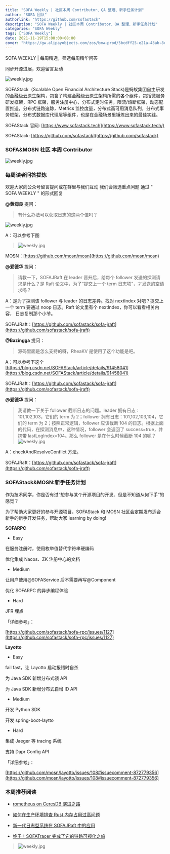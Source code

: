 ```yaml
---
title: "SOFA Weekly | 社区本周 Contributor、QA 整理、新手任务计划"
author: "SOFA 团队"
authorlink: "https://github.com/sofastack"
description: "SOFA Weekly | 社区本周 Contributor、QA 整理、新手任务计划"
categories: "SOFA Weekly"
tags: ["SOFA Weekly"]
date: 2021-11-19T15:00:00+08:00
cover: "https://gw.alipayobjects.com/zos/bmw-prod/5bcdff25-e21a-43ab-8e34-04305cd379ae.webp"
---
```


SOFA WEEKLY | 每周精选，筛选每周精华问答

同步开源进展，欢迎留言互动

![weekly.jpg](https://gw.alipayobjects.com/zos/bmw-prod/5bcdff25-e21a-43ab-8e34-04305cd379ae.webp)

SOFAStack（Scalable Open Financial Architecture Stack)是蚂蚁集团自主研发的金融级云原生架构，包含了构建金融级云原生架构所需的各个组件，包括微服务研发框架，RPC 框架，服务注册中心，分布式定时任务，限流/熔断框架，动态配置推送，分布式链路追踪，Metrics 监控度量，分布式高可用消息队列，分布式事务框架，分布式数据库代理层等组件，也是在金融场景里锤炼出来的最佳实践。

SOFAStack 官网: [https://www.sofastack.tech](https://www.sofastack.tech/)

SOFAStack: [https://github.com/sofastack](https://github.com/sofastack)

### SOFA&MOSN 社区 本周 Contributor

![weekly.jpg](https://gw.alipayobjects.com/mdn/rms_1c90e8/afts/img/A*T-I6RY_hT9gAAAAAAAAAAAAAARQnAQ)

### 每周读者问答提炼

欢迎大家向公众号留言提问或在群里与我们互动
我们会筛选重点问题
通过 " SOFA WEEKLY " 的形式回复

**@黄润良** 提问：

> 有什么办法可以获取日志的这两个值吗？

![weekly.jpg](https://gw.alipayobjects.com/mdn/rms_1c90e8/afts/img/A*9ve_QatXBYEAAAAAAAAAAAAAARQnAQ)

A：可以参考下图

> ![weekly.jpg](https://gw.alipayobjects.com/mdn/rms_1c90e8/afts/img/A*w00zSLw8IKUAAAAAAAAAAAAAARQnAQ)

MOSN：[https://github.com/mosn/mosn](https://github.com/mosn/mosn)

**@爱德华** 提问：

> 请教一下，SOFAJRaft 在 leader 晋升后，给每个 follower 发送的探测请求是什么？是 Raft 论文中，为了“提交上一个 term 日志项”，才发送的空请求吗？

A：是为了探测该 follower 与 leader 的日志差异。找对 nextIndex 对吧？提交上一个 term 要通过 noop 日志。Raft 论文里有个 nextIndex，你可以看看相关内容， 日志复制那个小节。

SOFAJRaft：[https://github.com/sofastack/sofa-jraft](https://github.com/sofastack/sofa-jraft)

**@Bazingga** 提问：

> 源码里面是怎么支持的呀，RheaKV 是使用了这个功能是吧。

A：可以参考下这个
[https://blog.csdn.net/SOFAStack/article/details/91458041](https://blog.csdn.net/SOFAStack/article/details/91458041)

SOFAJRaft：[https://github.com/sofastack/sofa-jraft](https://github.com/sofastack/sofa-jraft)

**@爱德华** 提问：

> 我请教一下关于 follower 截断日志的问题。leader 拥有日志：101,102,103，它们的 term 为 2；follower 拥有日志：101,102,103,104，它们的 term 为 2；按照正常逻辑，follower 应该截断 104 的日志。根据上面的代码，在探测消息中，这种情况，follower 会返回了 success=true，并携带 lastLogIndex=104。那么 follower 是在什么时候截断 104 的呢？<br>
>![weekly.jpg](https://gw.alipayobjects.com/mdn/rms_1c90e8/afts/img/A*lJZfTpxjNkoAAAAAAAAAAAAAARQnAQ)

A：checkAndResolveConflict 方法。

SOFAJRaft：[https://github.com/sofastack/sofa-jraft](https://github.com/sofastack/sofa-jraft)

### SOFAStack&MOSN:新手任务计划

作为技术同学，你是否有过“想参与某个开源项目的开发、但是不知道从何下手”的感觉？

为了帮助大家更好的参与开源项目，SOFAStack 和 MOSN 社区会定期发布适合新手的新手开发任务，帮助大家 learning by doing!

**SOFARPC**

- Easy

在服务注册时，使用枚举值替代字符串硬编码

优化集成 Nacos、ZK 注册中心的文档

- Medium

让用户使用@SOFAService 后不需要再写@Component

优化 SOFARPC 的异步编程体验

- Hard

JFR 埋点

「详细参考」：

[https://github.com/sofastack/sofa-rpc/issues/1127](https://github.com/sofastack/sofa-rpc/issues/1127)

**Layotto**

- Easy

fail fast，让 Layotto 启动报错时自杀

为 Java SDK 新增分布式锁 API

为 Java SDK 新增分布式自增 ID API

- Medium

开发 Python SDK

开发 spring-boot-laytto

- Hard

集成 Jaeger 等 tracing 系统

支持 Dapr Config API

「详细参考」：

[https://github.com/mosn/layotto/issues/108#issuecomment-872779356](https://github.com/mosn/layotto/issues/108#issuecomment-872779356)

### 本周推荐阅读 

- [rometheus on CeresDB 演进之路](https://mp.weixin.qq.com/s?__biz=MzUzMzU5Mjc1Nw==&mid=2247497779&idx=1&sn=3c47ec0f1af6b5f0278010720c52a7fc&chksm=faa317e9cdd49eff0eb65e69e3ce40254100848556eca075ef24f3ce4527d906ce67c2487f94&token=709289858&lang=zh_CN#rd)

- [如何在生产环境排查 Rust 内存占用过高问题](https://mp.weixin.qq.com/s?__biz=MzUzMzU5Mjc1Nw==&mid=2247497371&idx=1&sn=8b98f9a7dad0ac99d77c45d12db626be&chksm=faa31941cdd49057ec6aa23b5541e0b1ce49574808f55068a0b3c0bc829ef281c47cfba53f59&scene=21)

- [新一代日志型系统在 SOFAJRaft 中的应用](https://mp.weixin.qq.com/s?__biz=MzUzMzU5Mjc1Nw==&mid=2247497065&idx=1&sn=41cc54dbca1f9bb1d2e50dbd181f062d&chksm=faa31ab3cdd493a52bac26736b2d66c9fcda77c6591048ae758f9663ded0a1a068947a8488ab&scene=21)

- [终于！SOFATracer 完成了它的链路可视化之旅](https://mp.weixin.qq.com/s?__biz=MzUzMzU5Mjc1Nw==&mid=2247496554&idx=1&sn=b6c292ee9b983a2344f2929390fe15c4&chksm=faa31cb0cdd495a6770720e631ff338e435998f294145da18c04bf34b82e49d2f028687cad7f&scene=21)

> ![weekly.jpg](https://gw.alipayobjects.com/zos/bmw-prod/5f2e9662-eff8-4b6b-abb6-08799da42fcc.webp)
